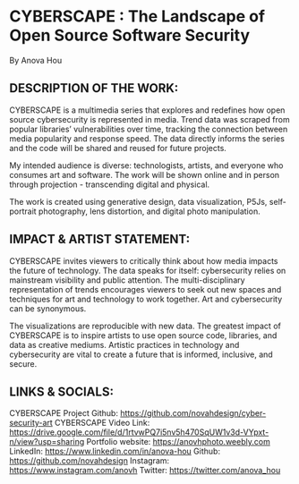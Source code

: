 # CYBERSCAPE :  The Landscape of Open Source Software Security
By Anova Hou

## DESCRIPTION OF THE WORK:

CYBERSCAPE is a multimedia series that explores and redefines how open source cybersecurity is represented in media. Trend data was scraped from popular libraries’ vulnerabilities over time, tracking the connection between media popularity and response speed. The data directly informs the series and the code will be shared and reused for future projects.
 
My intended audience is diverse: technologists, artists, and everyone who consumes art and software. The work will be shown online and in person through projection - transcending digital and physical.
 
The work is created using generative design, data visualization, P5Js, self-portrait photography, lens distortion, and digital photo manipulation.  
 
## IMPACT & ARTIST STATEMENT:

CYBERSCAPE invites viewers to critically think about how media impacts the future of technology. The data speaks for itself: cybersecurity relies on mainstream visibility and public attention. The multi-disciplinary representation of trends encourages viewers to seek out new spaces and techniques for art and technology to work together. Art and cybersecurity can be synonymous.
 
The visualizations are reproducible with new data. The greatest impact of CYBERSCAPE is to inspire artists to use open source code, libraries, and data as creative mediums. Artistic practices in technology and cybersecurity are vital to create a future that is informed, inclusive, and secure.

## LINKS & SOCIALS:

CYBERSCAPE Project Github: https://github.com/novahdesign/cyber-security-art
CYBERSCAPE Video Link: https://drive.google.com/file/d/1rtvwPQ7i5nv5h470SqUW1v3d-VYpxt-n/view?usp=sharing
Portfolio website: https://anovhphoto.weebly.com
LinkedIn: https://www.linkedin.com/in/anova-hou
Github: https://github.com/novahdesign
Instagram: https://www.instagram.com/anovh
Twitter: https://twitter.com/anova_hou


